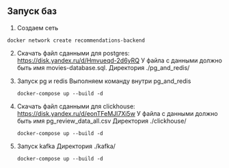 ## Запуск баз

1. Создаем сеть

```
docker network create recommendations-backend
```

2. Скачать файл сданными для postgres: https://disk.yandex.ru/d/Hmvueqd-2d6yRQ
   У файла с данными должно быть имя movies-database.sql.
   Директория ./pg_and_redis/

3. Запуск pg и redis
    Выполняем команду внутри pg_and_redis
    ```
    docker-compose up --build -d
    ```

4. Скачать файл сданными для clickhouse: https://disk.yandex.ru/d/eonTFeMJl7Xi5w
   У файла с данными должно быть имя pg_review_data_all.csv
   Директория ./clickhouse/
   ```
   docker-compose up --build -d
   ```

5. Запуск kafka
   Директория ./kafka/
   ```
   docker-compose up --build -d
   ```